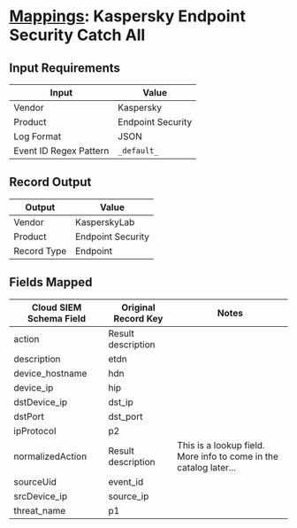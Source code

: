 # [Mappings](README.md): Kaspersky Endpoint Security Catch All

## Input Requirements

|Input|Value|
|-----|-----|
|Vendor|Kaspersky|
|Product|Endpoint Security|
|Log Format|JSON|
|Event ID Regex Pattern|`_default_`|

## Record Output

|Output|Value|
|------|-----|
|Vendor|KasperskyLab|
|Product|Endpoint Security|
|Record Type|Endpoint|

## Fields Mapped

|Cloud SIEM Schema Field|Original Record Key|Notes|
|-----------------------|-------------------|-----|
|action|Result description||
|description|etdn||
|device_hostname|hdn||
|device_ip|hip||
|dstDevice_ip|dst_ip||
|dstPort|dst_port||
|ipProtocol|p2||
|normalizedAction|Result description|This is a lookup field. More info to come in the catalog later...|
|sourceUid|event_id||
|srcDevice_ip|source_ip||
|threat_name|p1||

